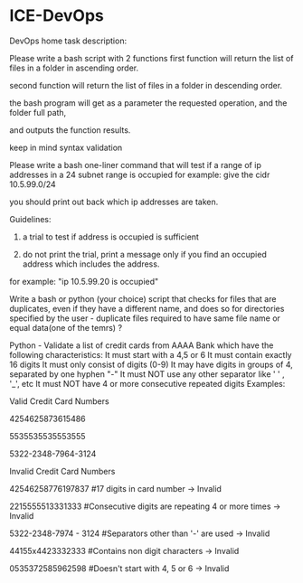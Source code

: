 # ICE-DevOps
DevOps home task description:


Please write a bash script with 2 functions
first function will return the list of files in a folder in ascending order.

second function will return the list of files in a folder in descending order.

the bash program will get as a parameter the requested operation, and the folder full path,

and outputs the function results.

keep in mind syntax validation

Please write a bash one-liner command that will test if a range of ip addresses in a 24 subnet range is occupied
for example: give the cidr 10.5.99.0/24

you should print out back which ip addresses are taken.

Guidelines:

1. a trial to test if address is occupied is sufficient

2. do not print the trial, print a message only if you find an occupied address which includes the address.

for example: "ip 10.5.99.20 is occupied"

Write a bash or python (your choice) script that checks for files that are duplicates, even if they have a different name, and does so for directories specified by the user - duplicate files required to have same file name or equal data(one of the temrs) ? 

 

Python - Validate a list of credit cards from AAAA Bank which have the following characteristics:
It must start with a 4,5  or 6
It must contain exactly 16 digits
It must only consist of digits (0-9)
It may have digits in groups of 4, separated by one hyphen "-"
It must NOT use any other separator like ' ' , '_', etc
It must NOT have 4 or more consecutive repeated digits
Examples:

Valid Credit Card Numbers

4254625873615486

5535535535553555

5322-2348-7964-3124

Invalid Credit Card Numbers

42546258776197837       #17 digits in card number → Invalid

2215555513331333        #Consecutive digits are repeating 4 or more times → Invalid

5322-2348-7974 - 3124   #Separators other than '-' are used → Invalid

44155x4423332333        #Contains non digit characters → Invalid

0535372585962598        #Doesn't start with 4, 5 or 6 → Invalid

 

